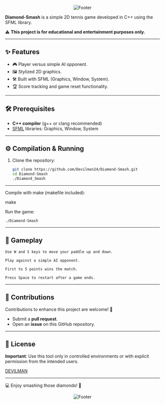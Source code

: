 
<p align="center">
  <img src="https://capsule-render.vercel.app/api?type=waving&height=300&color=gradient&text=🎾%20Diamond-Smash%20💎" alt="Footer"/>
</p>

**Diamond-Smash** is a simple 2D tennis game developed in C++ using the SFML library.

⚠️ **This project is for educational and entertainment purposes only.**

---

## ✨ Features

- 🎮 Player versus simple AI opponent.  
- 🖼️ Stylized 2D graphics.  
- 🛠️ Built with SFML (Graphics, Window, System).  
- 🏆 Score tracking and game reset functionality.

---

## 🛠️ Prerequisites

- **C++ compiler** (g++ or clang recommended)  
- [SFML](https://www.sfml-dev.org/download.php) libraries: Graphics, Window, System  

---

## ⚙️ Compilation & Running

1. Clone the repository:

   ```bash
   git clone https://github.com/Devilman24/Diamond-Smash.git
   cd Diamond-Smash
   ./Diamond_Smash

---   
Compile with make (makefile included):

make

Run the game:

    ./Diamond-Smash

---
## 🚀 Gameplay

    Use W and S keys to move your paddle up and down.

    Play against a simple AI opponent.

    First to 5 points wins the match.

    Press Space to restart after a game ends.
---
## 🤝 Contributions

Contributions to enhance this project are welcome! 🎉

* Submit a **pull request**.
* Open an **issue** on this GitHub repository.
---
## 📜 License

**Important**: Use this tool only in controlled environments or with explicit permission from the intended users.

[DEVILMAN](LICENSE)

---
💻 Enjoy smashing those diamonds! 🎾

<p align="center">
  <img src="https://capsule-render.vercel.app/api?type=blur&height=186&color=gradient&text=💻%20Happy%20Coding!&fontAlignY=47&fontAlign=50&section=footer" alt="Footer"/>
</p>
